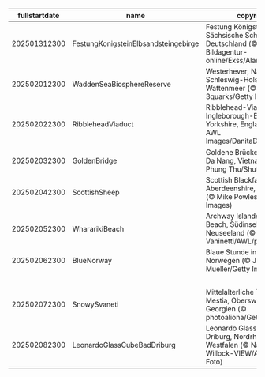|fullstartdate|name|copyright|title|image|
|--|--|--|--|--|
202501312300|FestungKonigsteinElbsandsteingebirge|Festung Königstein, Sächsische Schweiz, Deutschland (© Bildagentur-online/Exss/Alamy)|Schnee und Stein|![](/de-DE/2025/02/202501312300FestungKonigsteinElbsandsteingebirge.jpg)|
202502012300|WaddenSeaBiosphereReserve|Westerhever, Nationalpark Schleswig-Holsteinisches Wattenmeer (© 3quarks/Getty Images)|Unberührtes Naturparadies|![](/de-DE/2025/02/202502012300WaddenSeaBiosphereReserve.jpg)|
202502022300|RibbleheadViaduct|Ribblehead-Viadukt und Ingleborough-Berg, North Yorkshire, England, UK (© AWL Images/DanitaDelimont.com)|Historisches Juwel|![](/de-DE/2025/02/202502022300RibbleheadViaduct.jpg)|
202502032300|GoldenBridge|Goldene Brücke, Bà Nà Hills, Da Nang, Vietnam (© Hien Phung Thu/Shutterstock)|Auf Händen getragen|![](/de-DE/2025/02/202502032300GoldenBridge.jpg)|
202502042300|ScottishSheep|Scottish Blackface-Schaf, Aberdeenshire, Schottland (© Mike Powles/Getty Images)|Von wegen schwarzes Schaf|![](/de-DE/2025/02/202502042300ScottishSheep.jpg)|
202502052300|WhararikiBeach|Archway Islands, Wharariki Beach, Südinsel, Neuseeland (© Francesco Vaninetti/AWL/plainpicture)|Die Sprache der Felsen|![](/de-DE/2025/02/202502052300WhararikiBeach.jpg)|
202502062300|BlueNorway|Blaue Stunde in Trondheim, Norwegen (© Jeanny Mueller/Getty Images)|Die blaue Stunde|![](/de-DE/2025/02/202502062300BlueNorway.jpg)|
||||![](/de-DE/2025/02/.jpg)|
202502072300|SnowySvaneti|Mittelalterliche Türme in Mestia, Oberswanetien, Georgien (© photoaliona/Getty Images)|Eingefroren in der Zeit|![](/de-DE/2025/02/202502072300SnowySvaneti.jpg)|
202502082300|LeonardoGlassCubeBadDriburg|Leonardo Glass Cube, Bad Driburg, Nordrhein-Westfalen (© Nathan Willock-VIEW/Alamy Stock Foto)|Design und Avantgarde|![](/de-DE/2025/02/202502082300LeonardoGlassCubeBadDriburg.jpg)|
